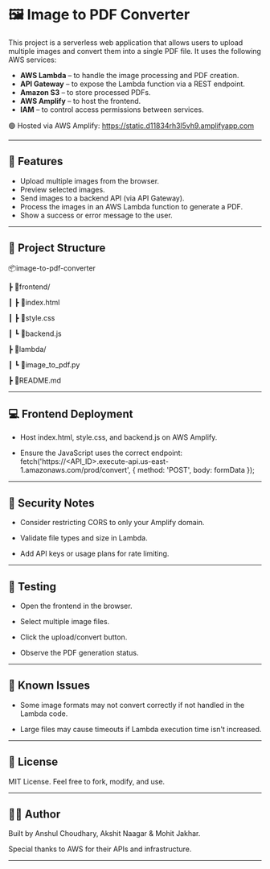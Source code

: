 # 🖼️ Image to PDF Converter 

This project is a serverless web application that allows users to upload multiple images and convert them into a single PDF file. It uses the following AWS services:

- **AWS Lambda** – to handle the image processing and PDF creation.
- **API Gateway** – to expose the Lambda function via a REST endpoint.
- **Amazon S3** – to store processed PDFs.
- **AWS Amplify** – to host the frontend.
- **IAM** – to control access permissions between services.

🟢 Hosted via AWS Amplify: https://static.d11834rh3l5vh9.amplifyapp.com

---

## 🚀 Features

- Upload multiple images from the browser.
- Preview selected images.
- Send images to a backend API (via API Gateway).
- Process the images in an AWS Lambda function to generate a PDF.
- Show a success or error message to the user.

---

## 📁 Project Structure

📦image-to-pdf-converter

┣ 📁frontend/

┃ ┣ 📄index.html

┃ ┣ 📄style.css

┃ ┗ 📄backend.js

┣ 📁lambda/

┃ ┗ 📄image_to_pdf.py

┣ 📄README.md

---

## 💻 Frontend Deployment

- Host index.html, style.css, and backend.js on AWS Amplify.

- Ensure the JavaScript uses the correct endpoint:
 fetch('https://<API_ID>.execute-api.us-east-1.amazonaws.com/prod/convert', {
   method: 'POST',
   body: formData
 });

---

## 🔐 Security Notes

- Consider restricting CORS to only your Amplify domain.

- Validate file types and size in Lambda.

- Add API keys or usage plans for rate limiting.

---

## 🧪 Testing

- Open the frontend in the browser.

- Select multiple image files.

- Click the upload/convert button.

- Observe the PDF generation status.

---

## 📌 Known Issues

- Some image formats may not convert correctly if not handled in the Lambda code.

- Large files may cause timeouts if Lambda execution time isn't increased.

---

## 📄 License

MIT License. Feel free to fork, modify, and use.

---

## 👨‍💻 Author

Built by Anshul Choudhary, Akshit Naagar & Mohit Jakhar.

Special thanks to AWS for their APIs and infrastructure.

---

